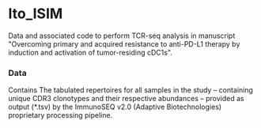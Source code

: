 # Ito_ISIM

Data and associated code to perform TCR-seq analysis in manuscript "Overcoming primary and acquired resistance to anti-PD-L1 therapy by induction and activation of tumor-residing cDC1s". 

### Data

Contains The tabulated repertoires for all samples in the study – containing unique CDR3 clonotypes and their respective abundances – provided as output (*.tsv) by the ImmunoSEQ v2.0 (Adaptive Biotechnologies) proprietary processing pipeline.
